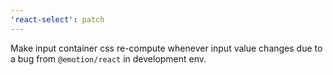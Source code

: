 ```yaml
---
'react-select': patch
---
```


Make input container css re-compute whenever input value changes due to a bug from `@emotion/react` in development env.
